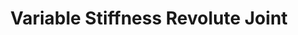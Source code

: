 ---
layout: default
categories: ['Mechanical Design','Unpublished Research','Metal','Hand Machined']
title: Variable Stiffness Revolute Joint
authors: WG Bircher, <a href="https://aliyawar.github.io/">Ali Yawar</a>
thing: A hand-machined metatarsal inspired variable stiffness revolute joint
year: 2017
award:
doi: http://dx.doi.org/XX.XXX/
---